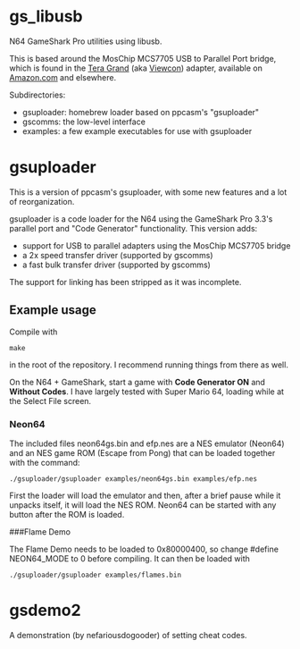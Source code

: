 gs_libusb
=========

N64 GameShark Pro utilities using libusb.

This is based around the MosChip MCS7705 USB to Parallel Port bridge, which is
found in the [Tera Grand][teragrand] (aka [Viewcon][viewcon]) adapter,
available on [Amazon.com][amazon] and elsewhere.

Subdirectories:
- gsuploader: homebrew loader based on ppcasm's "gsuploader"
- gscomms: the low-level interface
- examples: a few example executables for use with gsuploader

[teragrand]: http://www.teragrand.com/product-p/usb-ve349.htm
[viewcon]: http://www.wiretek.com.cn/productshow.aspx?ProdId=921
[amazon]: http://amzn.com/B007MTQ2QS

# gsuploader

This is a version of ppcasm's gsuploader, with some new features and a lot of
reorganization.

gsuploader is a code loader for the N64 using the GameShark Pro 3.3's
parallel port and "Code Generator" functionality. This version adds:

- support for USB to parallel adapters using the MosChip MCS7705 bridge
- a 2x speed transfer driver (supported by gscomms)
- a fast bulk transfer driver (supported by gscomms)

The support for linking has been stripped as it was incomplete.

## Example usage

Compile with

    make

in the root of the repository. I recommend running things from there as well.

On the N64 + GameShark, start a game with **Code Generator ON** and
**Without Codes**. I have largely tested with Super Mario 64, loading while at
the Select File screen.

### Neon64

The included files neon64gs.bin and efp.nes are a NES emulator (Neon64)
and an NES game ROM (Escape from Pong) that can be loaded together with
the command:

    ./gsuploader/gsuploader examples/neon64gs.bin examples/efp.nes

First the loader will load the emulator and then, after a brief pause while it
unpacks itself, it will load the NES ROM. Neon64 can be started with any button
after the ROM is loaded.

###Flame Demo

The Flame Demo needs to be loaded to 0x80000400, so change #define NEON64_MODE
to 0 before compiling. It can then be loaded with

    ./gsuploader/gsuploader examples/flames.bin

# gsdemo2

A demonstration (by nefariousdogooder) of setting cheat codes.
